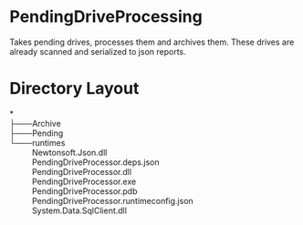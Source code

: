 # PendingDriveProcessing
Takes pending drives, processes them and archives them.
These drives are already scanned and serialized to json reports.

# Directory Layout
*<br />
├───Archive<br />
├───Pending<br />
└───runtimes<br />
&nbsp;&nbsp;&nbsp;&nbsp;&nbsp;&nbsp;&nbsp;&nbsp;&nbsp;&nbsp;Newtonsoft.Json.dll<br />
&nbsp;&nbsp;&nbsp;&nbsp;&nbsp;&nbsp;&nbsp;&nbsp;&nbsp;&nbsp;PendingDriveProcessor.deps.json<br />
&nbsp;&nbsp;&nbsp;&nbsp;&nbsp;&nbsp;&nbsp;&nbsp;&nbsp;&nbsp;PendingDriveProcessor.dll<br />
&nbsp;&nbsp;&nbsp;&nbsp;&nbsp;&nbsp;&nbsp;&nbsp;&nbsp;&nbsp;PendingDriveProcessor.exe<br />
&nbsp;&nbsp;&nbsp;&nbsp;&nbsp;&nbsp;&nbsp;&nbsp;&nbsp;&nbsp;PendingDriveProcessor.pdb<br />
&nbsp;&nbsp;&nbsp;&nbsp;&nbsp;&nbsp;&nbsp;&nbsp;&nbsp;&nbsp;PendingDriveProcessor.runtimeconfig.json<br />
&nbsp;&nbsp;&nbsp;&nbsp;&nbsp;&nbsp;&nbsp;&nbsp;&nbsp;&nbsp;System.Data.SqlClient.dll<br />
